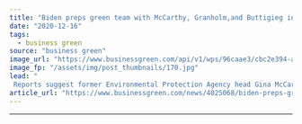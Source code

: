 ```yaml
---
title: "Biden preps green team with McCarthy, Granholm,and Buttigieg in the frame"
date: "2020-12-16"
tags: 
  - business green
source: "business green"
image_url: "https://www.businessgreen.com/api/v1/wps/96caae3/cbc2e394-a6dc-4e98-8046-2ada501d7db0/5/BIDEN-Joe-2020-23-C-Gage-Skidmore-Flickr-CC-BY-SA-2-0-185x114.jpg"
image_fp: "/assets/img/post_thumbnails/170.jpg"
lead: "
 Reports suggest former Environmental Protection Agency head Gina McCarthy is set to be appointed as domestic climate czar ..."
article_url: "https://www.businessgreen.com/news/4025068/biden-preps-green-team-mccarthy-granholm-buttigieg-frame"
---
```


---
